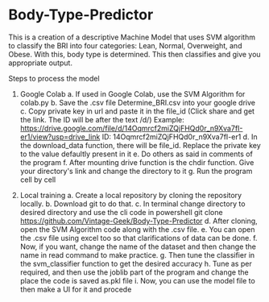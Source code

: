 # Body-Type-Predictor
This is a creation of a descriptive Machine Model that uses SVM algorithm to classify the BRI into four categories: Lean, Normal, Overweight, and Obese. With this, body type is determined. This then classifies and give you appropriate output. 

Steps to process the model

1. Google Colab
   a. If used in Google Colab, use the SVM Algorithm for colab.py
   b. Save the .csv file Determine_BRI.csv into your google drive
   c. Copy private key in url and paste it in the file_id (Click share and get the link. The ID will be after the text /d/)
      Example: https://drive.google.com/file/d/14Oqmrcf2miZQjFHQd0r_n9Xva7fI-er1/view?usp=drive_link
      ID: 14Oqmrcf2miZQjFHQd0r_n9Xva7fI-er1
   d. In the download_data function, there will be file_id. Replace the private key to the value defaultly present in it
   e. Do others as said in comments of the program
   f. After mounting drive function is the chdir function. Give your directory's link and change the directory to it
   g. Run the program cell by cell

2. Local training
   a. Create a local repository by cloning the repository locally.
   b. Download git to do that.
   c. In terminal change directory to desired directory and use the cli code in powershell git clone https://github.com/Vintage-Geek/Body-Type-Predictor
   d. After cloning, open the SVM Algorithm code along with the .csv file.
   e. You can open the .csv file using excel too so that clarifications of data can be done.
   f. Now, if you want, change the name of the dataset and then change the name in read command to make practice.
   g. Then tune the classifier in the svm_classifier function to get the desired accuracy
   h. Tune as per required, and then use the joblib part of the program and change the place the code is saved as.pkl file
   i. Now, you can use the model file to then make a UI for it and procede
